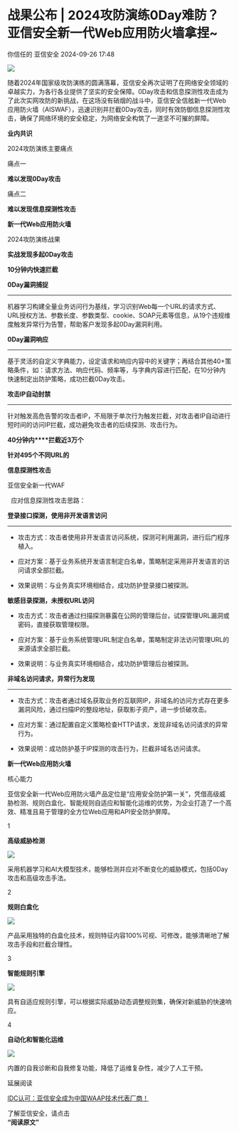 #  战果公布 | 2024攻防演练0Day难防？亚信安全新一代Web应用防火墙拿捏~   
你信任的  亚信安全   2024-09-26 17:48  
  
![](https://mmbiz.qpic.cn/sz_mmbiz_jpg/iczzp36h0nbFTmMRn8uQVqFcGonEb4gVadqibTYHIU6VMh6xGCJbKgVuw5mbblOeS3IGJ9QWcO09Drg6emmULxmQ/640?wx_fmt=jpeg "")  
  
随着2024年国家级攻防演练的圆满落幕，亚信安全再次证明了在网络安全领域的卓越实力，为各行各业提供了坚实的安全保障。0Day攻击和信息探测性攻击成为了此次实网攻防的新挑战，在这场没有硝烟的战斗中，亚信安全信舷新一代Web应用防火墙（AISWAF），迅速识别并拦截0Day攻击，同时有效防御信息探测性攻击，确保了网络环境的安全稳定，为网络安全构筑了一道坚不可摧的屏障。  
  
  
**业内共识**  
  
  
2024攻防演练主要痛点  
  
  
  
痛点一  
  
**难以发现0Day攻击**  
  
  
痛点二  
  
**难以发现信息探测性攻击**  
  
  
  
**新一代Web应用防火墙**  
  
  
2024攻防演练战果  
  
  
  
  
  
**实战发现多起0Day攻击**  
  
**10分钟内快速拦截**  
  
  
  
**0Day漏洞捕捉**  
  
****  
机器学习构建全量业务访问行为基线，学习识别Web每一个URL的请求方式、URL授权方法、参数长度、参数类型、cookie、SOAP元素等信息，从19个违规维度触发异常行为告警，帮助客户发现多起0Day漏洞利用。  
  
  
**0Day漏洞响应**  
  
****  
基于灵活的自定义字典能力，设定请求和响应内容中的关键字；再结合其他40+策略条件，如：请求方法、响应代码、频率等，与字典内容进行匹配，在10分钟内快速制定出防护策略，成功拦截0Day攻击。  
  
  
**攻击IP自动封禁**  
  
****  
针对触发高危告警的攻击者IP，不局限于单次行为触发拦截，对攻击者IP自动进行短时间的访问IP拦截，成功避免攻击者的后续探测、攻击行为。  
  
  
**40分钟内****拦截近3万个**  
  
**针对495个不同URL的**  
  
**信息探测性攻击**  
  
  
  
亚信安全新一代WAF  
  
  应对信息探测性攻击思路：  
  
  
**登录接口探测，使用非开发语言访问**  
  
****  
  
- 攻击方式：攻击者使用非开发语言访问系统，探测可利用漏洞，进行后门程序植入。  
  
- 应对方案：基于业务系统开发语言制定白名单，策略制定采用非开发语言的访问请求全部拦截。  
  
- 效果说明：与业务真实环境相结合，成功防护登录接口被探测。  
  
  
  
  
**敏感目录探测，未授权URL访问**  
  
  
- 攻击方式：攻击者通过扫描探测暴露在公网的管理后台，试探管理URL漏洞或密码，直接获取管理权限。  
  
- 应对方案：基于业务系统管理URL制定白名单，策略制定非法访问管理URL的来源请求全部拦截。  
  
- 效果说明：与业务真实环境相结合，成功防护管理后台被探测。  
  
  
  
  
**非域名访问请求，异常行为发现**  
  
****  
  
- 攻击方式：攻击者通过域名获取业务的互联网IP，非域名的访问方式存在更多漏洞风险，通过扫描IP的整段地址，获取影子资产，进一步侦破攻击。  
  
- 应对方案：通过配置自定义策略检查HTTP请求，发现非域名访问请求的异常行为。  
  
- 效果说明：成功防护基于IP探测的攻击行为，拦截非域名访问请求。  
  
  
  
**新一代Web应用防火墙**  
  
  
核心能力  
  
  
  
亚信安全新一代Web应用防火墙产品定位是“应用安全防护第一关”，凭借高级威胁检测、规则白盒化、智能规则自适应和智能化运维的优势，为企业打造了一个高效、精准且易于管理的全方位Web应用和API安全防护屏障。  
  
  
1  
  
**高级威胁检测**  
  
![](https://mmbiz.qpic.cn/sz_mmbiz_png/MVPvEL7Qg0EMfTZkkZnWuU3hdL0dQpwdubBhqmT88B2icVHpmPHDgMrpWoHCarHwUrJHelVXWznaEPU6dlKt3kA/640?wx_fmt=png "")  
  
  
采用机器学习和AI大模型技术，能够检测并应对不断变化的威胁模式，包括0Day攻击和高级攻击手法。  
  
2  
  
**规则白盒化**  
  
![](https://mmbiz.qpic.cn/sz_mmbiz_png/MVPvEL7Qg0EMfTZkkZnWuU3hdL0dQpwdubBhqmT88B2icVHpmPHDgMrpWoHCarHwUrJHelVXWznaEPU6dlKt3kA/640?wx_fmt=png "")  
  
  
产品采用独特的白盒化技术，规则特征内容100%可视、可修改，能够清晰地了解攻击手段和拦截合理性。  
  
3  
  
**智能规则引擎**  
  
![](https://mmbiz.qpic.cn/sz_mmbiz_png/MVPvEL7Qg0EMfTZkkZnWuU3hdL0dQpwdubBhqmT88B2icVHpmPHDgMrpWoHCarHwUrJHelVXWznaEPU6dlKt3kA/640?wx_fmt=png "")  
  
  
具有自适应规则引擎，可以根据实际威胁动态调整规则集，确保对新威胁的快速响应。  
  
4  
  
**自动化和智能化运维**  
  
![](https://mmbiz.qpic.cn/sz_mmbiz_png/MVPvEL7Qg0EMfTZkkZnWuU3hdL0dQpwdubBhqmT88B2icVHpmPHDgMrpWoHCarHwUrJHelVXWznaEPU6dlKt3kA/640?wx_fmt=png "")  
  
  
内置的自我诊断和自我修复功能，降低了运维复杂性，减少了人工干预。  
  
  
  
  
延展阅读  
  
  
[IDC认可：亚信安全成为中国WAAP技术代表厂商！](https://mp.weixin.qq.com/s?__biz=MjM5NjY2MTIzMw==&mid=2650616893&idx=1&sn=238207ab8da2b2087b923dcdbe791782&scene=21#wechat_redirect)  
  
  
  
  
了解亚信安全，请点击  
**“阅读原文”**  
  
